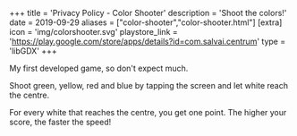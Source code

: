 +++
title = 'Privacy Policy - Color Shooter'
description = 'Shoot the colors!'
date = 2019-09-29
aliases = ["color-shooter","color-shooter.html"]
[extra]
icon = 'img/colorshooter.svg'
playstore_link = 'https://play.google.com/store/apps/details?id=com.salvai.centrum'
type = 'libGDX'
+++

My first developed game, so don't expect much. 

Shoot green, yellow, red and blue by tapping the screen and let white reach the centre.  

For every white that reaches the centre, you get one point.
The higher your score, the faster the speed!
